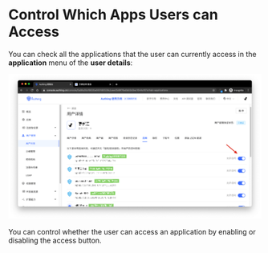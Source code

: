 # Control Which Apps Users can Access

<LastUpdated/>

You can check all the applications that the user can currently access in the **application** menu of the **user details**:

![](./images/Xnip2021-02-26_11-33-50.png)

You can control whether the user can access an application by enabling or disabling the access button.
